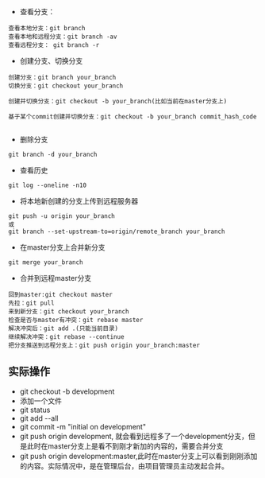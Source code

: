 - 查看分支： 
```
查看本地分支：git branch 
查看本地和远程分支：git branch -av
查看远程分支： git branch -r
```
- 创建分支、切换分支
```
创建分支：git branch your_branch
切换分支：git checkout your_branch

创建并切换分支：git checkout -b your_branch(比如当前在master分支上)

基于某个commit创建并切换分支：git checkout -b your_branch commit_hash_code


```
- 删除分支
```
git branch -d your_branch
```
- 查看历史
```
git log --oneline -n10
```
- 将本地新创建的分支上传到远程服务器
```
git push -u origin your_branch
或
git branch --set-upstream-to=origin/remote_branch your_branch
```
- 在master分支上合并新分支
```
git merge your_branch
```
- 合并到远程master分支
```
回到master:git checkout master
先拉：git pull
来到新分支：git checkout your_branch
检查是否与master有冲突：git rebase master
解决冲突后：git add .(只能当前目录)
继续解决冲突：git rebase --continue
把分支推送到远程分支上：git push origin your_branch:master
```

## 实际操作

- git checkout -b development
- 添加一个文件
- git status
- git add --all
- git commit -m "initial on development"
- git push origin development, 就会看到远程多了一个development分支，但是此时在master分支上是看不到刚才新加的内容的，需要合并分支
- git push origin development:master,此时在master分支上可以看到刚刚添加的内容。实际情况中，是在管理后台，由项目管理员主动发起合并。